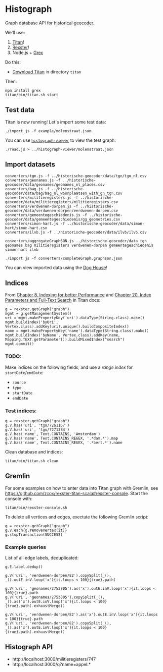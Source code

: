 # Histograph

Graph database API for [historical geocoder](https://github.com/erfgoed-en-locatie/historische-geocoder/).

We'll use:

1. [Titan](http://thinkaurelius.github.io/titan/)!
2. [Rexster](https://github.com/thinkaurelius/titan/wiki/Rexster-Graph-Server)!
3. Node.js + [Grex](https://github.com/jbmusso/grex)

Do this:

- [Download Titan](https://github.com/thinkaurelius/titan/wiki/Downloads) in directory `titan`

Then:

    npm install grex
    titan/bin/titan.sh start

## Test data

Titan is now running! Let's import some test data:

    ./import.js -f example/molenstraat.json

You can use [`histograph-viewer`](https://github.com/erfgoed-en-locatie/histograph-viewer/) to view the test graph:

    ./read.js > ../histograph-viewer/molenstraat.json

## Import datasets

    converters/tgn.js -f ../historische-geocoder/data/tgn/tgn_nl.csv
    converters/geonames.js -f ../historische-geocoder/data/geonames/geonames_nl_places.csv
    converters/bag.js -f ../historische-geocoder/data/bag/bag_nl_woonplaatsen_with_gn_tgn.csv
    converters/militieregisters.js -f ../historische-geocoder/data/militieregisters/militieregisters.csv
    converters/verdwenen-dorpen.js -f ../historische-geocoder/data/verdwenen-dorpen/verdwenen-dorpen.csv
    converters/gemeentegeschiedenis.js -f ../historische-geocoder/data/gemeentegeschiedenis/gg_geometries.csv
    converters/simon-hart.js -f ../historische-geocoder/data/simon-hart/simon-hart.csv
    converters/ilvb.js -f ../historische-geocoder/data/ilvb/ilvb.csv

    converters/aggregateGraphSON.js ../historische-geocoder/data tgn geonames bag militieregisters verdwenen-dorpen gemeentegeschiedenis simon-hart ilvb

    ./import.js -f converters/completeGraph.graphson.json

You can view imported data using the [Dog House](http://localhost:8182/doghouse/main/graph/graph)!

## Indices

From [Chapter 8. Indexing for better Performance](http://s3.thinkaurelius.com/docs/titan/current/indexes.html) and [Chapter 20. Index Parameters and Full-Text Search](http://s3.thinkaurelius.com/docs/titan/current/index-parameters.html#_string_search) in Titan docs:

    g = rexster.getGraph("graph")
    mgmt = g.getManagementSystem()
    uri = mgmt.makePropertyKey('uri').dataType(String.class).make()
    mgmt.buildIndex('byUri', Vertex.class).addKey(uri).unique().buildCompositeIndex()
    name = mgmt.makePropertyKey('name').dataType(String.class).make()
    mgmt.buildIndex('byName', Vertex.class).addKey(name, Mapping.TEXT.getParameter()).buildMixedIndex("search")
    mgmt.commit()

### TODO:

Make indices on the following fields, and use a _range index_ for `startDate`/`endDate`:

- `source`
- `type`
- `startDate`
- `endDate`

### Test indices:

    g = rexster.getGraph("graph")
    g.V.has('uri', 'tgn/7261167')
    g.V.has('uri', 'tgn/7271334')
    g.V.has('name', Text.CONTAINS, 'Amsterdam')
    g.V.has('name', Text.CONTAINS_REGEX, '.*dam.*').map
    g.V.has('name', Text.CONTAINS_REGEX, '.*bert.*').name

Clean database and indices:

    titan/bin/titan.sh clean

## Gremlin

For some examples on how to enter data into Titan graph with Gremlin, see https://github.com/zcox/rexster-titan-scala#rexster-console. Start the console with:

    titan/bin/rexster-console.sh

To delete all vertices and edges, exectute the following Gremlin script:

    g = rexster.getGraph("graph")
    g.V.each{g.removeVertex(it)}
    g.stopTransaction(SUCCESS)

### Example queries

List of all edge labels, deduplicated:

    g.E.label.dedup()

    g.V('uri', 'verdwenen-dorpen/82').copySplit(_(), _().outE.inV.loop('x'){it.loops < 100}{true}.path)

    g.V('uri', 'geonames/2753805').as('x').outE.inV.loop('x'){it.loops < 100}{true}.path
    g.V('uri', 'geonames/2753805').copySplit(_(), _().as('x').outE.inV.loop('x'){it.loops < 100}{true}.path).exhaustMerge()

    g.V('uri', 'verdwenen-dorpen/82').as('x').outE.inV.loop('x'){it.loops < 100}{true}.path
    g.V('uri', 'verdwenen-dorpen/82').copySplit(_(), _().as('x').outE.inV.loop('x'){it.loops < 100}{true}.path).exhaustMerge()


## Histograph API

- http://localhost:3000/militieregisters/747
- http://localhost:3000/q?name=appel.*
